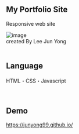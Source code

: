 ## My Portfolio Site
Responsive web site
<br>

![image](https://user-images.githubusercontent.com/118879439/223430293-e8150f05-10d5-4f00-a0e7-f7f074754f01.png)
<br>
created By Lee Jun Yong
<br><br>

## Language
HTML・CSS・Javascript

<br>

## Demo
https://junyong99.github.io/
